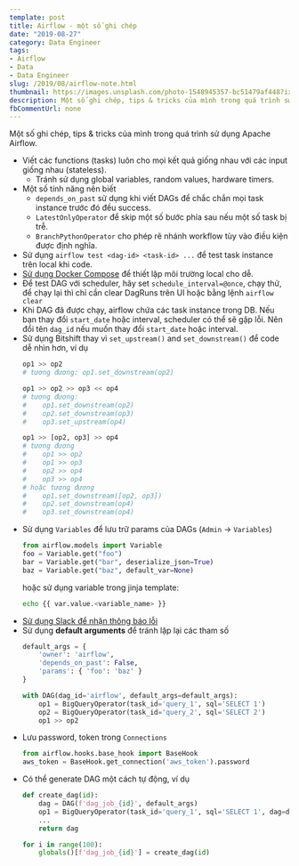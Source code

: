 ```yaml
---
template: post
title: Airflow - một số ghi chép
date: "2019-08-27"
category: Data Engineer
tags:
- Airflow
- Data
- Data Engineer
slug: /2019/08/airflow-note.html
thumbnail: https://images.unsplash.com/photo-1548945357-bc51479af448?ixlib=rb-1.2.1&ixid=eyJhcHBfaWQiOjEyMDd9&auto=format&fit=crop&w=2850&q=80
description: Một số ghi chép, tips & tricks của mình trong quá trình sử dụng Apache Airflow.
fbCommentUrl: none
---
```


Một số ghi chép, tips & tricks của mình trong quá trình sử dụng Apache Airflow.

- Viết các functions (tasks) luôn cho mọi kết quả giống nhau với các input giống nhau (stateless).
    + Tránh sử dụng global variables, random values, hardware timers.
- Một số tính năng nên biết
    + `depends_on_past` sử dụng khi viết DAGs để chắc chắn mọi task instance trước đó đều success.
    + `LatestOnlyOperator` để skip một số bước phía sau nếu một số task bị trễ.
    + `BranchPythonOperator` cho phép rẽ nhánh workflow tùy vào điều kiện được định nghĩa.
- Sử dụng `airflow test <dag-id> <task-id> ...` để test task instance trên local khi code.
- [Sử dụng Docker Compose](https://blog.duyet.net/2019/08/airflow-docker-compose.html) để thiết lập môi trường local cho dễ.
- Để test DAG với scheduler, hãy set `schedule_interval=@once`, chạy thử, để chạy lại thì chỉ cần clear DagRuns trên UI hoặc bằng lệnh `airflow clear`
- Khi DAG đã được chạy, airflow chứa các task instance trong DB. Nếu bạn thay đổi `start_date` hoặc interval, scheduler có thể sẽ gặp lỗi. Nên đổi tên `dag_id` nếu muốn thay đổi `start_date` hoặc interval.
- Sử dụng Bitshift thay vì `set_upstream()` and `set_downstream()` để code dễ nhìn hơn, ví dụ
    ```python
    op1 >> op2
    # tương đương: op1.set_downstream(op2)

    op1 >> op2 >> op3 << op4
    # tương đương:
    #    op1.set_downstream(op2)
    #    op2.set_downstream(op3)
    #    op3.set_upstream(op4)

    op1 >> [op2, op3] >> op4
    # tương đương
    #    op1 >> op2
    #    op1 >> op3
    #    op2 >> op4
    #    op3 >> op4
    # hoặc tương đương
    #    op1.set_downstream([op2, op3])
    #    op2.set_downstream(op4)
    #    op3.set_downstream(op4)
    ```
- Sử dụng `Variables` để lưu trữ params của DAGs (`Admin` -> `Variables`)
    ```python
    from airflow.models import Variable
    foo = Variable.get("foo")
    bar = Variable.get("bar", deserialize_json=True)
    baz = Variable.get("baz", default_var=None)
    ```
    hoặc sử dụng variable trong jinja template:
    ```bash
    echo {{ var.value.<variable_name> }}
    ```
- [Sử dụng Slack để nhận thông báo lỗi](https://blog.duyet.net/2019/08/slack-alerts-in-airflow.html)
- Sử dụng **default arguments** để tránh lặp lại các tham số
    ```python
    default_args = {
        'owner': 'airflow',
        'depends_on_past': False,
        'params': { 'foo': 'baz' }
    }

    with DAG(dag_id='airflow', default_args=default_args):
        op1 = BigQueryOperator(task_id='query_1', sql='SELECT 1')
        op2 = BigQueryOperator(task_id='query_2', sql='SELECT 2')
        op1 >> op2
    ```
- Lưu password, token trong `Connections`
    ```python
    from airflow.hooks.base_hook import BaseHook
    aws_token = BaseHook.get_connection('aws_token').password
    ```
- Có thể generate DAG một cách tự động, ví dụ
    ```python
    def create_dag(id):
        dag = DAG(f'dag_job_{id}', default_args)
        op1 = BigQueryOperator(task_id='query_1', sql='SELECT 1', dag=dag)
        ...
        return dag

    for i in range(100):
        globals()[f'dag_job_{id}'] = create_dag(id)
    ```
